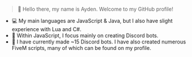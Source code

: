 > 👋 Hello there, my name is Ayden. Welcome to my GitHub profile!
- 💻 My main languages are JavaScript & Java, but I also have slight experience with Lua and C#.
- 🤖 Within JavaScript, I focus mainly on creating Discord bots.
- 🎈 I have currently made ~15 Discord bots. I have also created numerous FiveM scripts, many of which can be found on my profile.
